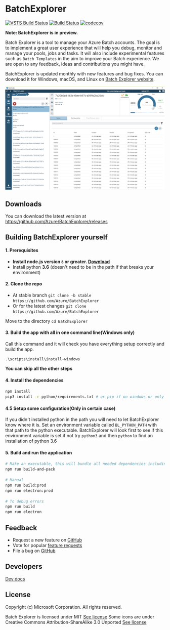 # BatchExplorer
[![VSTS Build Status](https://azurebatch.visualstudio.com/3426cbfe-4c9a-4da4-88df-70f025a77017/_apis/build/status/8)](https://azurebatch.visualstudio.com/BatchExplorer/_build?definitionId=8)
[![Build Status](https://travis-ci.org/Azure/BatchExplorer.svg?branch=master)](https://travis-ci.org/Azure/BatchExplorer)
[![codecov](https://codecov.io/gh/Azure/BatchExplorer/branch/master/graph/badge.svg)](https://codecov.io/gh/Azure/BatchExplorer)

**Note: BatchExplorer is in preview.**

Batch Explorer is a tool to manage your Azure Batch accounts. The goal is to implement a great user experience that will help you debug, monitor and manage your pools, jobs and tasks.
It will also include experimental features such as `Batch Templates` in the aim to improve your Batch experience. We are open to any feedback, ideas and contributions you might have.

BatchExplorer is updated monthly with new features and bug fixes. You can download it for Windows, macOS, and Linux on [Batch Explorer website](https://azure.github.io/BatchExplorer/).

![](docs/images/job-home.png)

## Downloads

You can download the latest version at https://github.com/Azure/BatchExplorer/releases

## Building BatchExplorer yourself
#### 1. Prerequisites
- **Install node.js version `8` or greater. [Download](https://nodejs.org/en/download/)**
- Install python **3.6** (doesn't need to be in the path if that breaks your environment)

#### 2. Clone the repo
- At stable branch `git clone -b stable https://github.com/Azure/BatchExplorer`
- Or for the latest changes `git clone https://github.com/Azure/BatchExplorer`

Move to the directory `cd BatchExplorer`

#### 3. Build the app with all in one command line(Windows only)
Call this command and it will check you have everything setup correctly and build the app.
```
.\scripts\install\install-windows
```
**You can skip all the other steps**

#### 4. Install the dependencies
```bash
npm install
pip3 install -r python/requirements.txt # or pip if on windows or only have python 3.6 installed
```

#### 4.5 Setup some configuration(Only in certain case)
If you didn't installed python in the path you will need to let BatchExplorer know where it is.
Set an environment variable called `BL_PYTHON_PATH` with that path to the python executable.
BatchExplorer will look first to see if this environment variable is set if not try `python3` and then `python` to find an installation of python 3.6

#### 5. Build and run the application
```bash
# Make an executable, this will bundle all needed dependencies including node and python
npm run build-and-pack

# Manual
npm run build:prod
npm run electron:prod

# To debug errors
npm run build
npm run electron
```

## Feedback
* Request a new feature on [GitHub](https://github.com/Azure/BatchExplorer/issues)
* Vote for popular [feature requests](https://github.com/Azure/BatchExplorer/issues?utf8=%E2%9C%93&q=is%3Aopen+is%3Aissue+label%3Afeature+sort%3Areactions-%2B1-desc+)
* File a bug on [GitHub](https://github.com/Azure/BatchExplorer/issues)

## Developers
[Dev docs](docs/readme.md)

## License
Copyright (c) Microsoft Corporation. All rights reserved.

Batch Explorer is licensed under MIT [See license](LICENSE)
Some icons are under Creative Commons Attribution-ShareAlike 3.0 Unported [See license](app/assets/images/logos/LICENSE)
